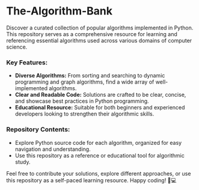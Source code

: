 # The-Algorithm-Bank

Discover a curated collection of popular algorithms implemented in Python. This repository serves as a comprehensive resource for learning and referencing essential algorithms used across various domains of computer science.

### Key Features:
- **Diverse Algorithms:** From sorting and searching to dynamic programming and graph algorithms, find a wide array of well-implemented algorithms.
- **Clear and Readable Code:** Solutions are crafted to be clear, concise, and showcase best practices in Python programming.
- **Educational Resource:** Suitable for both beginners and experienced developers looking to strengthen their algorithmic skills.

### Repository Contents:
- Explore Python source code for each algorithm, organized for easy navigation and understanding.
- Use this repository as a reference or educational tool for algorithmic study.

Feel free to contribute your solutions, explore different approaches, or use this repository as a self-paced learning resource. Happy coding! 🐍💻
